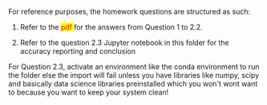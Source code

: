 For reference purposes, the homework questions are structured as such:

1. Refer to the <span style='background-color:yellow; color:red'> pdf </span>for the answers from Question 1 to 2.2.

2. Refer to the question 2.3 Jupyter notebook in this folder for the accuracy reporting and conclusion

For Question 2.3, activate an environment like the conda environment to run the folder else the import will fail unless you have libraries like numpy, scipy and basically data science libraries preinstalled which you won't wont want to because you want to keep your system clean!
